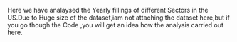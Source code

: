 Here we have analaysed the Yearly fillings of different Sectors in the US.Due to Huge size of the dataset,iam not attaching the dataset here,but if you go though the 
Code ,you will get an idea how the analysis carried out here.
